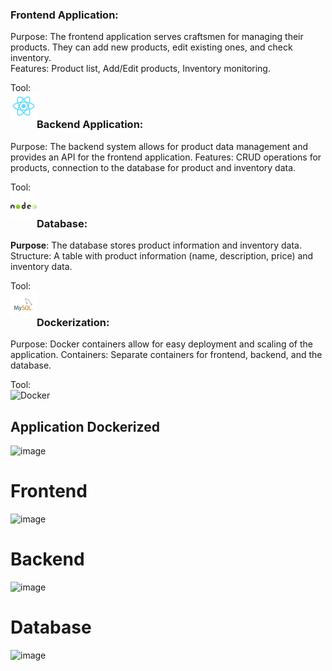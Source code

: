 ### Frontend Application:

Purpose: The frontend application serves craftsmen for managing their products. They can add new products, edit existing ones, and check inventory.  
Features: Product list, Add/Edit products, Inventory monitoring.
<p> </p>
Tool: </br>
<a href="https://reactjs.org/" target="_blank"> <img align="left" alt="React" height="42px" src="https://raw.githubusercontent.com/github/explore/main/topics/react/react.png"></a>
</br>
<p> </p>

### Backend Application:

Purpose: The backend system allows for product data management and provides an API for the frontend application.
Features: CRUD operations for products, connection to the database for product and inventory data.

Tool: </br>
<a href="https://nodejs.org/" target="_blank"> <img align="left" alt="Node.js" height="42px" src="https://raw.githubusercontent.com/devicons/devicon/master/icons/nodejs/nodejs-original-wordmark.svg"></a>
</br>
<p> </p>

### Database:

**Purpose**: The database stores product information and inventory data.
Structure: A table with product information (name, description, price) and inventory data.

Tool: </br>
<a href="https://www.mysql.com/" target="_blank"> <img align="left" alt="MySQL" height="42px" src="https://raw.githubusercontent.com/github/explore/main/topics/mysql/mysql.png"></a>
</br>
<p> </p>


### Dockerization:

Purpose: Docker containers allow for easy deployment and scaling of the application.
Containers: Separate containers for frontend, backend, and the database.

Tool: </br>
<a href="https://www.docker.com/" target="_blank"> <img align="left" alt="Docker" height="42px" src="https://raw.githubusercontent.com/rahul-jha98/github_readme_icons/main/language_and_tools/square/docker/docker.svg"></a>
</br>
<p> </p>





## Application Dockerized

![image](https://github.com/Tim275/Full-Stack-React-App-with-MySQL-Connection-dockerized-/assets/117520669/5ddcf3b1-d1c0-4d42-9ae3-183dead02998)


# Frontend

![image](https://github.com/Tim275/Full-Stack-React-App-with-MySQL-Connection-dockerized-/assets/117520669/5717b7ea-849c-436d-84f5-24eafedf5ecb)


# Backend
![image](https://github.com/Tim275/Full-Stack-React-App-with-MySQL-Connection-dockerized-/assets/117520669/0c465749-15cc-4c49-9314-29e35ca98452)




# Database
![image](https://github.com/Tim275/Full-Stack-React-App-with-MySQL-Connection-dockerized-/assets/117520669/8e88ff3d-9536-4746-8786-f4a7904ff8a4)



